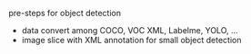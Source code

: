 pre-steps for object detection

- data convert among COCO, VOC XML, Labelme, YOLO, ...
- image slice with XML annotation for small object detection